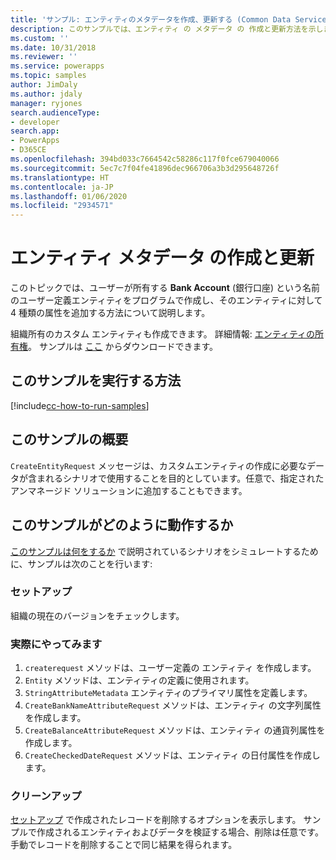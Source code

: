 ```yaml
---
title: 'サンプル: エンティティのメタデータを作成、更新する (Common Data Service) | Microsoft Docs'
description: このサンプルでは、エンティティ の メタデータ の 作成と更新方法を示します。
ms.custom: ''
ms.date: 10/31/2018
ms.reviewer: ''
ms.service: powerapps
ms.topic: samples
author: JimDaly
ms.author: jdaly
manager: ryjones
search.audienceType:
- developer
search.app:
- PowerApps
- D365CE
ms.openlocfilehash: 394bd033c7664542c58286c117f0fce679040066
ms.sourcegitcommit: 5ec7c7f04fe41896dec966706a3b3d295648726f
ms.translationtype: HT
ms.contentlocale: ja-JP
ms.lasthandoff: 01/06/2020
ms.locfileid: "2934571"
---
```

# <a name="create-and-update-entity-metadata"></a>エンティティ メタデータ の作成と更新

このトピックでは、ユーザーが所有する **Bank Account** (銀行口座) という名前のユーザー定義エンティティをプログラムで作成し、そのエンティティに対して 4 種類の属性を追加する方法について説明します。

組織所有のカスタム エンティティも作成できます。 詳細情報: [エンティティの所有権](https://docs.microsoft.com/dynamics365/customerengagement/on-premises/developer/introduction-entities#entity-ownership)。 サンプルは [ここ](https://github.com/microsoft/PowerApps-Samples/tree/master/cds/orgsvc/C%23/CreateUpdateEntityMetadata) からダウンロードできます。

## <a name="how-to-run-this-sample"></a>このサンプルを実行する方法

[!include[cc-how-to-run-samples](../../includes/cc-how-to-run-samples.md)]

## <a name="what-this-sample-does"></a>このサンプルの概要

`CreateEntityRequest` メッセージは、カスタムエンティティの作成に必要なデータが含まれるシナリオで使用することを目的としています。任意で、指定されたアンマネージド ソリューションに追加することもできます。

## <a name="how-this-sample-works"></a>このサンプルがどのように動作するか

[このサンプルは何をするか](#what-this-sample-does) で説明されているシナリオをシミュレートするために、サンプルは次のことを行います:

### <a name="setup"></a>セットアップ

組織の現在のバージョンをチェックします。

### <a name="demonstrate"></a>実際にやってみます

1. `createrequest` メソッドは、ユーザー定義の エンティティ を作成します。 
2. `Entity` メソッドは、エンティティの定義に使用されます。
3. `StringAttributeMetadata` エンティティのプライマリ属性を定義します。
4. `CreateBankNameAttributeRequest` メソッドは、エンティティ の文字列属性を作成します。
5. `CreateBalanceAttributeRequest` メソッドは、エンティティ の通貨列属性を作成します。
6. `CreateCheckedDateRequest` メソッドは、エンティティ の日付属性を作成します。

### <a name="clean-up"></a>クリーンアップ

[セットアップ](#setup) で作成されたレコードを削除するオプションを表示します。 サンプルで作成されるエンティティおよびデータを検証する場合、削除は任意です。 手動でレコードを削除することで同じ結果を得られます。
